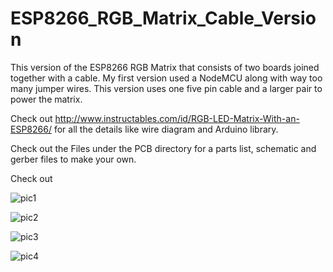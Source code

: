 # ESP8266_RGB_Matrix_Cable_Version
This version of the ESP8266 RGB Matrix that consists of two boards joined together with a cable. My first version used a NodeMCU along with way too many jumper wires. This version uses one five pin cable and a larger pair to power the matrix.

Check out http://www.instructables.com/id/RGB-LED-Matrix-With-an-ESP8266/ for all the details like wire diagram and Arduino library.

Check out the Files under the PCB directory for a parts list, schematic and gerber files to make your own.

Check out 

![pic1](https://user-images.githubusercontent.com/4991664/40571768-3e47e32c-6075-11e8-9886-e8848329a277.jpg)

![pic2](https://user-images.githubusercontent.com/4991664/40571677-c7feff80-6073-11e8-8a48-ed1a948abd69.jpg)

![pic3](https://user-images.githubusercontent.com/4991664/40571685-e1762204-6073-11e8-80d1-ffdb7cbe2a83.jpg)

![pic4](https://user-images.githubusercontent.com/4991664/40571770-4328f00c-6075-11e8-8b60-a580434650e3.jpg)

